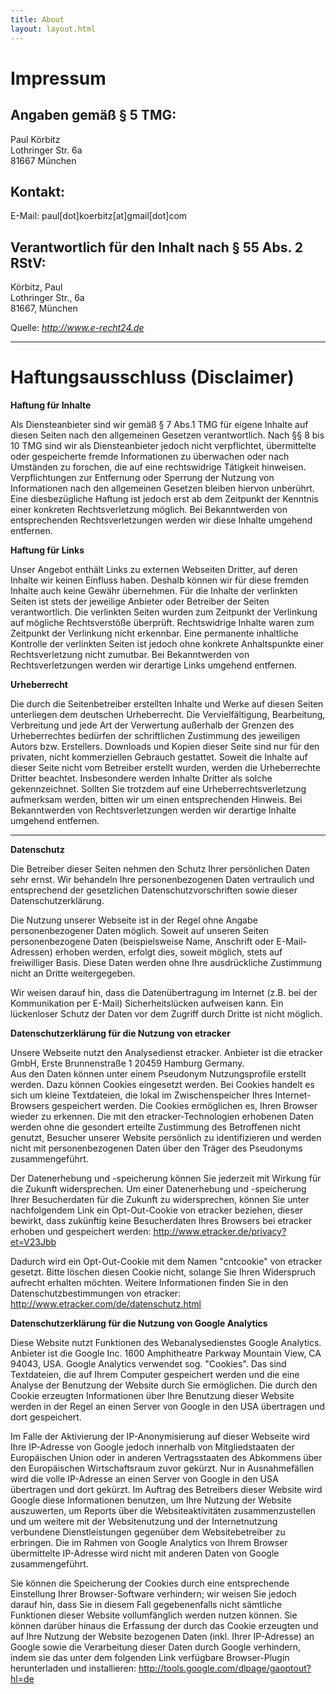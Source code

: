 ```yaml
---
title: About
layout: layout.html
---
```


<h1>Impressum</h1> <h2>Angaben gemäß § 5 TMG:</h2> <p>Paul Körbitz<br
  /> Lothringer Str. 6a<br /> 81667 München </p> <h2>Kontakt:</h2><p>E-Mail: paul[dot]koerbitz[at]gmail[dot]com</p>
<h2>Verantwortlich für
den Inhalt nach § 55 Abs. 2 RStV:</h2> <p>Körbitz, Paul<br />
Lothringer Str., 6a<br /> 81667, München</p> <p> </p> <p>Quelle:
<em><a rel="nofollow"
href="http://www.e-recht24.de">http://www.e-recht24.de</a></em></p>

<hr>

<h1>Haftungsausschluss (Disclaimer)</h1> <p><strong>Haftung für
Inhalte</strong></p> <p>Als Diensteanbieter sind wir gemäß § 7 Abs.1
TMG für eigene Inhalte auf diesen Seiten nach den allgemeinen Gesetzen
verantwortlich. Nach §§ 8 bis 10 TMG sind wir als Diensteanbieter
jedoch nicht verpflichtet, übermittelte oder gespeicherte fremde
Informationen zu überwachen oder nach Umständen zu forschen, die auf
eine rechtswidrige Tätigkeit hinweisen. Verpflichtungen zur Entfernung
oder Sperrung der Nutzung von Informationen nach den allgemeinen
Gesetzen bleiben hiervon unberührt. Eine diesbezügliche Haftung ist
jedoch erst ab dem Zeitpunkt der Kenntnis einer konkreten
Rechtsverletzung möglich. Bei Bekanntwerden von entsprechenden
Rechtsverletzungen werden wir diese Inhalte umgehend entfernen.</p>
<p><strong>Haftung für Links</strong></p> <p>Unser Angebot enthält
Links zu externen Webseiten Dritter, auf deren Inhalte wir keinen
Einfluss haben. Deshalb können wir für diese fremden Inhalte auch
keine Gewähr übernehmen. Für die Inhalte der verlinkten Seiten ist
stets der jeweilige Anbieter oder Betreiber der Seiten
verantwortlich. Die verlinkten Seiten wurden zum Zeitpunkt der
Verlinkung auf mögliche Rechtsverstöße überprüft. Rechtswidrige
Inhalte waren zum Zeitpunkt der Verlinkung nicht erkennbar. Eine
permanente inhaltliche Kontrolle der verlinkten Seiten ist jedoch ohne
konkrete Anhaltspunkte einer Rechtsverletzung nicht zumutbar. Bei
Bekanntwerden von Rechtsverletzungen werden wir derartige Links
umgehend entfernen.</p> <p><strong>Urheberrecht</strong></p> <p>Die
durch die Seitenbetreiber erstellten Inhalte und Werke auf diesen
Seiten unterliegen dem deutschen Urheberrecht. Die Vervielfältigung,
Bearbeitung, Verbreitung und jede Art der Verwertung außerhalb der
Grenzen des Urheberrechtes bedürfen der schriftlichen Zustimmung des
jeweiligen Autors bzw. Erstellers. Downloads und Kopien dieser Seite
sind nur für den privaten, nicht kommerziellen Gebrauch
gestattet. Soweit die Inhalte auf dieser Seite nicht vom Betreiber
erstellt wurden, werden die Urheberrechte Dritter
beachtet. Insbesondere werden Inhalte Dritter als solche
gekennzeichnet. Sollten Sie trotzdem auf eine Urheberrechtsverletzung
aufmerksam werden, bitten wir um einen entsprechenden Hinweis. Bei
Bekanntwerden von Rechtsverletzungen werden wir derartige Inhalte
  umgehend entfernen.</p>

<hr>

<p><strong>Datenschutz</strong></p> <p>Die Betreiber dieser Seiten nehmen den Schutz Ihrer persönlichen Daten sehr ernst. Wir behandeln Ihre personenbezogenen Daten vertraulich und entsprechend der gesetzlichen Datenschutzvorschriften sowie dieser Datenschutzerklärung.</p> <p>Die Nutzung unserer Webseite ist in der Regel ohne Angabe personenbezogener Daten möglich. Soweit auf unseren Seiten personenbezogene Daten (beispielsweise Name, Anschrift oder E-Mail-Adressen) erhoben werden, erfolgt dies, soweit möglich, stets auf freiwilliger Basis. Diese Daten werden ohne Ihre ausdrückliche Zustimmung nicht an Dritte weitergegeben.</p> <p>Wir weisen darauf hin, dass die Datenübertragung im Internet (z.B. bei der Kommunikation per E-Mail) Sicherheitslücken aufweisen kann. Ein lückenloser Schutz der Daten vor dem Zugriff durch Dritte ist nicht möglich.</p><p> </p>
<p><strong>Datenschutzerklärung für die Nutzung von etracker</strong></p> <p>Unsere Webseite nutzt den Analysedienst etracker. Anbieter ist die etracker GmbH, Erste Brunnenstraße 1 20459 Hamburg Germany. <br />Aus den Daten können unter einem Pseudonym Nutzungsprofile erstellt werden. Dazu können Cookies eingesetzt werden. Bei Cookies handelt es sich um kleine Textdateien, die lokal im Zwischenspeicher Ihres Internet-Browsers gespeichert werden. Die Cookies ermöglichen es, Ihren Browser wieder zu erkennen. Die mit den etracker-Technologien erhobenen Daten werden ohne die gesondert erteilte Zustimmung des Betroffenen nicht genutzt, Besucher unserer Website persönlich zu identifizieren und werden nicht mit personenbezogenen Daten über den Träger des Pseudonyms zusammengeführt.</p> <p>Der Datenerhebung und -speicherung können Sie jederzeit mit Wirkung für die Zukunft widersprechen. Um einer Datenerhebung und -speicherung Ihrer Besucherdaten für die Zukunft zu widersprechen, können Sie unter nachfolgendem Link ein Opt-Out-Cookie von etracker beziehen, dieser bewirkt, dass zukünftig keine Besucherdaten Ihres Browsers bei etracker erhoben und gespeichert werden: <a href="http://www.etracker.de/privacy?et=V23Jbb">http://www.etracker.de/privacy?et=V23Jbb</a></p> <p>Dadurch wird ein Opt-Out-Cookie mit dem Namen "cntcookie" von etracker gesetzt. Bitte löschen diesen Cookie nicht, solange Sie Ihren Widerspruch aufrecht erhalten möchten. Weitere Informationen finden Sie in den Datenschutzbestimmungen von etracker: <a href="http://www.etracker.com/de/datenschutz.html">http://www.etracker.com/de/datenschutz.html</a></p><p> </p>
<p><strong>Datenschutzerklärung für die Nutzung von Google Analytics</strong></p> <p>Diese Website nutzt Funktionen des  Webanalysedienstes Google Analytics. Anbieter ist die Google Inc. 1600 Amphitheatre Parkway Mountain View, CA 94043, USA. Google Analytics verwendet sog. "Cookies". Das sind Textdateien, die auf Ihrem Computer gespeichert werden und die eine Analyse der Benutzung der Website durch Sie ermöglichen. Die durch den Cookie erzeugten Informationen über Ihre Benutzung dieser Website werden in der Regel an einen Server von Google in den USA übertragen und dort gespeichert.</p> <p>Im
Falle der Aktivierung der IP-Anonymisierung auf dieser Webseite wird
Ihre IP-Adresse von Google jedoch innerhalb von Mitgliedstaaten der
Europäischen Union oder in anderen Vertragsstaaten des Abkommens über
den Europäischen Wirtschaftsraum zuvor gekürzt. Nur in Ausnahmefällen
wird die volle IP-Adresse an einen Server von Google in den USA
übertragen und dort gekürzt. Im Auftrag des Betreibers dieser Website
wird Google diese Informationen benutzen, um Ihre Nutzung der Website
auszuwerten, um Reports über die Websiteaktivitäten zusammenzustellen
und um weitere mit der Websitenutzung und der Internetnutzung
verbundene Dienstleistungen gegenüber dem Websitebetreiber zu
erbringen. Die im Rahmen von Google Analytics von Ihrem Browser
übermittelte IP-Adresse wird nicht mit anderen Daten von Google
zusammengeführt.</p> <p>Sie können die Speicherung der Cookies durch eine entsprechende Einstellung Ihrer Browser-Software verhindern; wir weisen Sie jedoch darauf hin, dass Sie in diesem Fall gegebenenfalls nicht sämtliche Funktionen dieser Website vollumfänglich werden nutzen können. Sie können darüber hinaus die Erfassung der durch das Cookie erzeugten und auf Ihre Nutzung der Website bezogenen Daten (inkl. Ihrer IP-Adresse) an Google sowie die Verarbeitung dieser Daten durch Google verhindern, indem sie das unter dem folgenden Link verfügbare Browser-Plugin herunterladen und installieren: <a href="http://tools.google.com/dlpage/gaoptout?hl=de" >http://tools.google.com/dlpage/gaoptout?hl=de</a></p><p> </p>
